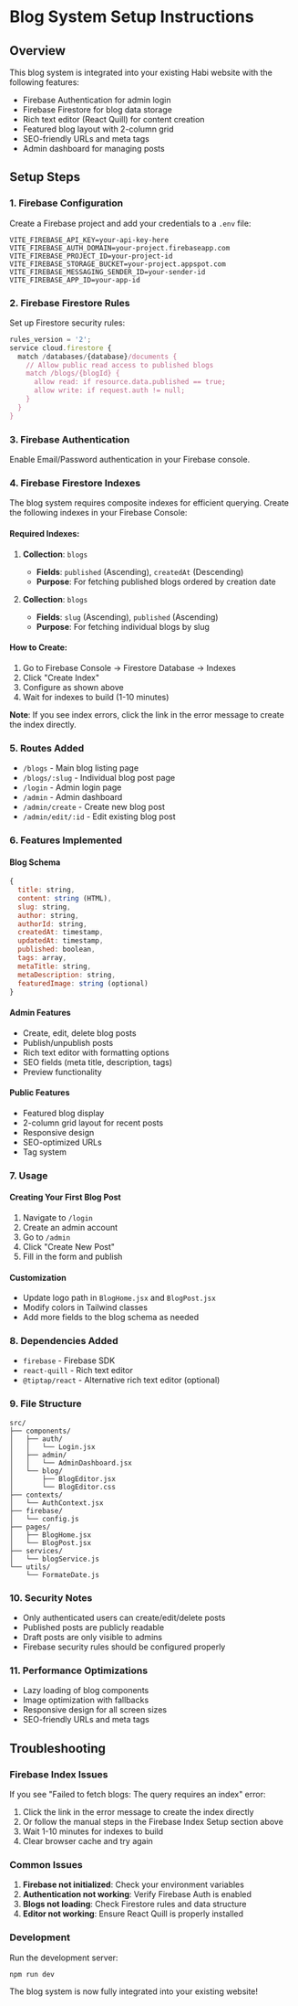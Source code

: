 # Blog System Setup Instructions

## Overview
This blog system is integrated into your existing Habi website with the following features:
- Firebase Authentication for admin login
- Firebase Firestore for blog data storage
- Rich text editor (React Quill) for content creation
- Featured blog layout with 2-column grid
- SEO-friendly URLs and meta tags
- Admin dashboard for managing posts

## Setup Steps

### 1. Firebase Configuration
Create a Firebase project and add your credentials to a `.env` file:

```env
VITE_FIREBASE_API_KEY=your-api-key-here
VITE_FIREBASE_AUTH_DOMAIN=your-project.firebaseapp.com
VITE_FIREBASE_PROJECT_ID=your-project-id
VITE_FIREBASE_STORAGE_BUCKET=your-project.appspot.com
VITE_FIREBASE_MESSAGING_SENDER_ID=your-sender-id
VITE_FIREBASE_APP_ID=your-app-id
```

### 2. Firebase Firestore Rules
Set up Firestore security rules:

```javascript
rules_version = '2';
service cloud.firestore {
  match /databases/{database}/documents {
    // Allow public read access to published blogs
    match /blogs/{blogId} {
      allow read: if resource.data.published == true;
      allow write: if request.auth != null;
    }
  }
}
```

### 3. Firebase Authentication
Enable Email/Password authentication in your Firebase console.

### 4. Firebase Firestore Indexes
The blog system requires composite indexes for efficient querying. Create the following indexes in your Firebase Console:

#### Required Indexes:
1. **Collection**: `blogs`
   - **Fields**: `published` (Ascending), `createdAt` (Descending)
   - **Purpose**: For fetching published blogs ordered by creation date

2. **Collection**: `blogs`
   - **Fields**: `slug` (Ascending), `published` (Ascending)
   - **Purpose**: For fetching individual blogs by slug

#### How to Create:
1. Go to Firebase Console → Firestore Database → Indexes
2. Click "Create Index"
3. Configure as shown above
4. Wait for indexes to build (1-10 minutes)

**Note**: If you see index errors, click the link in the error message to create the index directly.

### 5. Routes Added
- `/blogs` - Main blog listing page
- `/blogs/:slug` - Individual blog post page
- `/login` - Admin login page
- `/admin` - Admin dashboard
- `/admin/create` - Create new blog post
- `/admin/edit/:id` - Edit existing blog post

### 6. Features Implemented

#### Blog Schema
```javascript
{
  title: string,
  content: string (HTML),
  slug: string,
  author: string,
  authorId: string,
  createdAt: timestamp,
  updatedAt: timestamp,
  published: boolean,
  tags: array,
  metaTitle: string,
  metaDescription: string,
  featuredImage: string (optional)
}
```

#### Admin Features
- Create, edit, delete blog posts
- Publish/unpublish posts
- Rich text editor with formatting options
- SEO fields (meta title, description, tags)
- Preview functionality

#### Public Features
- Featured blog display
- 2-column grid layout for recent posts
- Responsive design
- SEO-optimized URLs
- Tag system

### 7. Usage

#### Creating Your First Blog Post
1. Navigate to `/login`
2. Create an admin account
3. Go to `/admin`
4. Click "Create New Post"
5. Fill in the form and publish

#### Customization
- Update logo path in `BlogHome.jsx` and `BlogPost.jsx`
- Modify colors in Tailwind classes
- Add more fields to the blog schema as needed

### 8. Dependencies Added
- `firebase` - Firebase SDK
- `react-quill` - Rich text editor
- `@tiptap/react` - Alternative rich text editor (optional)

### 9. File Structure
```
src/
├── components/
│   ├── auth/
│   │   └── Login.jsx
│   ├── admin/
│   │   └── AdminDashboard.jsx
│   └── blog/
│       ├── BlogEditor.jsx
│       └── BlogEditor.css
├── contexts/
│   └── AuthContext.jsx
├── firebase/
│   └── config.js
├── pages/
│   ├── BlogHome.jsx
│   └── BlogPost.jsx
├── services/
│   └── blogService.js
└── utils/
    └── FormateDate.js
```

### 10. Security Notes
- Only authenticated users can create/edit/delete posts
- Published posts are publicly readable
- Draft posts are only visible to admins
- Firebase security rules should be configured properly

### 11. Performance Optimizations
- Lazy loading of blog components
- Image optimization with fallbacks
- Responsive design for all screen sizes
- SEO-friendly URLs and meta tags

## Troubleshooting

### Firebase Index Issues
If you see "Failed to fetch blogs: The query requires an index" error:
1. Click the link in the error message to create the index directly
2. Or follow the manual steps in the Firebase Index Setup section above
3. Wait 1-10 minutes for indexes to build
4. Clear browser cache and try again

### Common Issues

1. **Firebase not initialized**: Check your environment variables
2. **Authentication not working**: Verify Firebase Auth is enabled
3. **Blogs not loading**: Check Firestore rules and data structure
4. **Editor not working**: Ensure React Quill is properly installed

### Development
Run the development server:
```bash
npm run dev
```

The blog system is now fully integrated into your existing website! 